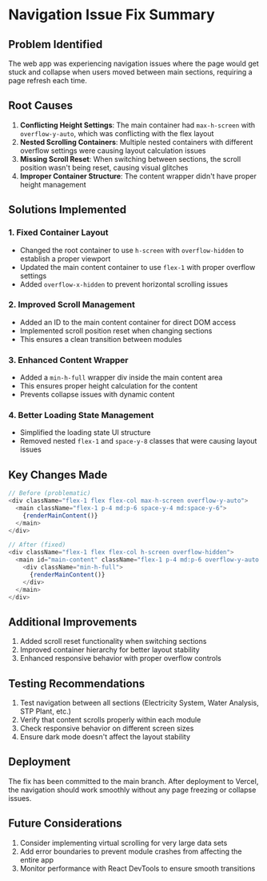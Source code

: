 # Navigation Issue Fix Summary

## Problem Identified
The web app was experiencing navigation issues where the page would get stuck and collapse when users moved between main sections, requiring a page refresh each time.

## Root Causes
1. **Conflicting Height Settings**: The main container had `max-h-screen` with `overflow-y-auto`, which was conflicting with the flex layout
2. **Nested Scrolling Containers**: Multiple nested containers with different overflow settings were causing layout calculation issues
3. **Missing Scroll Reset**: When switching between sections, the scroll position wasn't being reset, causing visual glitches
4. **Improper Container Structure**: The content wrapper didn't have proper height management

## Solutions Implemented

### 1. Fixed Container Layout
- Changed the root container to use `h-screen` with `overflow-hidden` to establish a proper viewport
- Updated the main content container to use `flex-1` with proper overflow settings
- Added `overflow-x-hidden` to prevent horizontal scrolling issues

### 2. Improved Scroll Management
- Added an ID to the main content container for direct DOM access
- Implemented scroll position reset when changing sections
- This ensures a clean transition between modules

### 3. Enhanced Content Wrapper
- Added a `min-h-full` wrapper div inside the main content area
- This ensures proper height calculation for the content
- Prevents collapse issues with dynamic content

### 4. Better Loading State Management
- Simplified the loading state UI structure
- Removed nested `flex-1` and `space-y-8` classes that were causing layout issues

## Key Changes Made

```typescript
// Before (problematic)
<div className="flex-1 flex flex-col max-h-screen overflow-y-auto">
  <main className="flex-1 p-4 md:p-6 space-y-4 md:space-y-6">
    {renderMainContent()}
  </main>
</div>

// After (fixed)
<div className="flex-1 flex flex-col h-screen overflow-hidden">
  <main id="main-content" className="flex-1 p-4 md:p-6 overflow-y-auto overflow-x-hidden">
    <div className="min-h-full">
      {renderMainContent()}
    </div>
  </main>
</div>
```

## Additional Improvements
1. Added scroll reset functionality when switching sections
2. Improved container hierarchy for better layout stability
3. Enhanced responsive behavior with proper overflow controls

## Testing Recommendations
1. Test navigation between all sections (Electricity System, Water Analysis, STP Plant, etc.)
2. Verify that content scrolls properly within each module
3. Check responsive behavior on different screen sizes
4. Ensure dark mode doesn't affect the layout stability

## Deployment
The fix has been committed to the main branch. After deployment to Vercel, the navigation should work smoothly without any page freezing or collapse issues.

## Future Considerations
1. Consider implementing virtual scrolling for very large data sets
2. Add error boundaries to prevent module crashes from affecting the entire app
3. Monitor performance with React DevTools to ensure smooth transitions
